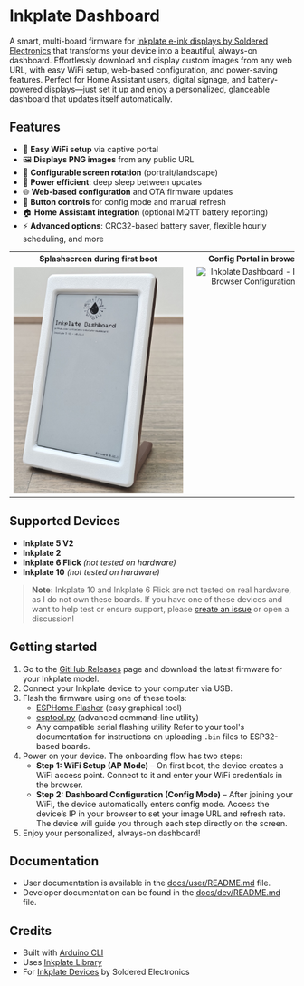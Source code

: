 # Inkplate Dashboard
A smart, multi-board firmware for [Inkplate e-ink displays by Soldered Electronics](https://www.soldered.com/categories/inkplate/) that transforms your device into a beautiful, always-on dashboard. Effortlessly download and display custom images from any web URL, with easy WiFi setup, web-based configuration, and power-saving features. Perfect for Home Assistant users, digital signage, and battery-powered displays—just set it up and enjoy a personalized, glanceable dashboard that updates itself automatically.

## Features

- 📶 **Easy WiFi setup** via captive portal
- 🖼️ **Displays PNG images** from any public URL
- 🔄 **Configurable screen rotation** (portrait/landscape)
- 🔋 **Power efficient**: deep sleep between updates
- 🌐 **Web-based configuration** and OTA firmware updates
- 🔘 **Button controls** for config mode and manual refresh
- 🏠 **Home Assistant integration** (optional MQTT battery reporting)
- ⚡ **Advanced options**: CRC32-based battery saver, flexible hourly scheduling, and more

<div align="left">
  <table>
    <tr>
      <th style="min-width:260px;">Splashscreen during first boot</th>
      <th style="min-width:220px;">Config Portal in brower</th>
    </tr>
    <tr>
      <td style="vertical-align:top; text-align:center;">
        <img src="docs/assets/device-splashscreen.jpg" alt="Inkplate Dashboard Example" style="max-width:300px; height:auto;" /><br>
      </td>
      <td style="vertical-align:top; text-align:center;">
        <img src="docs/assets/config-in-browser.gif" alt="Inkplate Dashboard - In-Browser Configuration" style="max-width:200px; height:auto;" /><br>
      </td>
    </tr>
  </table>
</div>


## Supported Devices

- **Inkplate 5 V2**
- **Inkplate 2**
- **Inkplate 6 Flick** *(not tested on hardware)*
- **Inkplate 10** *(not tested on hardware)*

> **Note:** Inkplate 10 and Inkplate 6 Flick are not tested on real hardware, as I do not own these boards. If you have one of these devices and want to help test or ensure support, please [create an issue](https://github.com/jantielens/inkplate-dashboard/issues) or open a discussion!

## Getting started
1. Go to the [GitHub Releases](https://github.com/jantielens/inkplate-dashboard/releases) page and download the latest firmware for your Inkplate model.
2. Connect your Inkplate device to your computer via USB.
3. Flash the firmware using one of these tools:
	- [ESPHome Flasher](https://github.com/esphome/esphome-flasher) (easy graphical tool)
	- [esptool.py](https://github.com/espressif/esptool) (advanced command-line utility)
	- Any compatible serial flashing utility
	Refer to your tool's documentation for instructions on uploading `.bin` files to ESP32-based boards.
4. Power on your device. The onboarding flow has two steps:
	- **Step 1: WiFi Setup (AP Mode)** – On first boot, the device creates a WiFi access point. Connect to it and enter your WiFi credentials in the browser.
	- **Step 2: Dashboard Configuration (Config Mode)** – After joining your WiFi, the device automatically enters config mode. Access the device’s IP in your browser to set your image URL and refresh rate.
	The device will guide you through each step directly on the screen.
5. Enjoy your personalized, always-on dashboard!

## Documentation

- User documentation is available in the [docs/user/README.md](docs/user/README.md) file.
- Developer documentation can be found in the [docs/dev/README.md](docs/dev/README.md) file.

## Credits

- Built with [Arduino CLI](https://arduino.github.io/arduino-cli/)
- Uses [Inkplate Library](https://github.com/SolderedElectronics/Inkplate-Arduino-library)
- For [Inkplate Devices](https://www.soldered.com/categories/inkplate/) by Soldered Electronics
